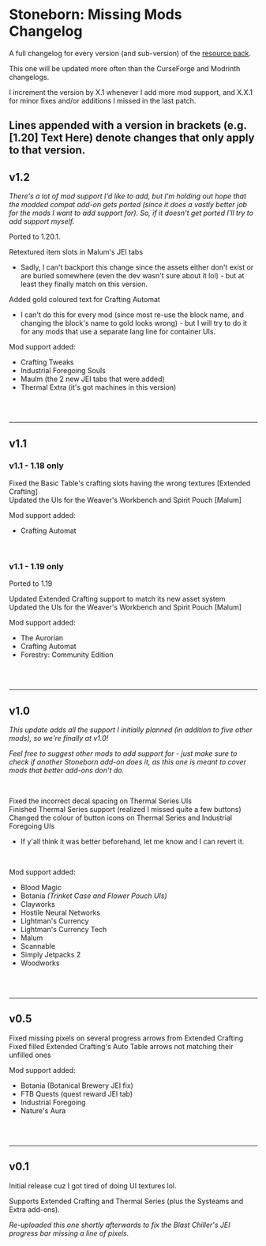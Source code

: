 # Stoneborn: Missing Mods Changelog

A full changelog for every version (and sub-version) of the [resource pack](https://curseforge.com/minecraft/texture-packs/stoneborn-missing-mods).

This one will be updated more often than the CurseForge and Modrinth changelogs.

I increment the version by X.1 whenever I add more mod support, and X.X.1 for minor fixes and/or additions I missed in the last patch.

Lines appended with a version in brackets (e.g. [1.20] Text Here) denote changes that only apply to that version.
--------------------------------------------------

## v1.2

*There's a lot of mod support I'd like to add, but I'm holding out hope that the modded compat add-on gets ported (since it does a vastly better job for the mods I want to add support for). So, if it doesn't get ported I'll try to add support myself.*

Ported to 1.20.1.

Retextured item slots in Malum's JEI tabs
- Sadly, I can't backport this change since the assets either don't exist or are buried somewhere (even the dev wasn't sure about it lol) - but at least they finally match on this version.

Added gold coloured text for Crafting Automat
- I can't do this for every mod (since most re-use the block name, and changing the block's name to gold looks wrong) - but I will try to do it for any mods that use a separate lang line for container UIs.

Mod support added:
- Crafting Tweaks
- Industrial Foregoing Souls
- Maulm (the 2 new JEI tabs that were added)
- Thermal Extra (it's got machines in this version)

<br /> <br />

--------------------------------------------------

## v1.1

### v1.1 - 1.18 only

Fixed the Basic Table's crafting slots having the wrong textures [Extended Crafting]<br />
Updated the UIs for the Weaver's Workbench and Spirit Pouch [Malum]

Mod support added:
- Crafting Automat

<br />

### v1.1 - 1.19 only

Ported to 1.19

Updated Extended Crafting support to match its new asset system<br />
Updated the UIs for the Weaver's Workbench and Spirit Pouch [Malum]

Mod support added:
- The Aurorian
- Crafting Automat
- Forestry: Community Edition

<br /> <br />

--------------------------------------------------

## v1.0

*This update adds all the support I initially planned (in addition to five other mods), so we're finally at v1.0!*

*Feel free to suggest other mods to add support for - just make sure to check if another Stoneborn add-on does it, as this one is meant to cover mods that better add-ons don't do.*

<br />

Fixed the incorrect decal spacing on Thermal Series UIs<br />
Finished Thermal Series support (realized I missed quite a few buttons)<br />
Changed the colour of button icons on Thermal Series and Industrial Foregoing UIs
- If y'all think it was better beforehand, let me know and I can revert it.

<br />

Mod support added:
- Blood Magic
- Botania *(Trinket Case and Flower Pouch UIs)*
- Clayworks
- Hostile Neural Networks
- Lightman's Currency
- Lightman's Currency Tech
- Malum
- Scannable
- Simply Jetpacks 2
- Woodworks

<br /> <br />

--------------------------------------------------

## v0.5

Fixed missing pixels on several progress arrows from Extended Crafting<br />
Fixed filled Extended Crafting's Auto Table arrows not matching their unfilled ones

Mod support added:
- Botania (Botanical Brewery JEI fix)
- FTB Quests (quest reward JEI tab)
- Industrial Foregoing
- Nature's Aura

<br /> <br />

--------------------------------------------------

## v0.1

Initial release cuz I got tired of doing UI textures lol.

Supports Extended Crafting and Thermal Series (plus the Systeams and Extra add-ons).

*Re-uploaded this one shortly afterwards to fix the Blast Chiller's JEI progress bar missing a line of pixels.*